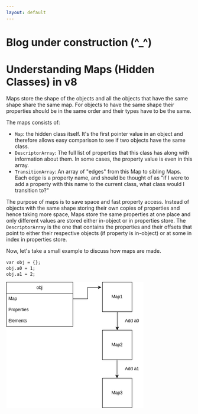 ```yaml
---
layout: default
---
```


# Blog under construction (^_^)

# Understanding Maps (Hidden Classes) in v8

Maps store the shape of the objects and all the objects that have the same shape share the same map. For objects to have the same shape their properties should be in the same order and their types have to be the same.

<!-- Now, a question might arise in your mind. Why do we need maps? The objects (or we can say a bag of properties) are already implemented in JS. We can store and access values from an object and so on, so why have maps in v8? As we know v8 is a small cog in a huge machine called the browser and every byte and every millisecond counts. In JS if we have toa -->

The maps consists of:

* `Map`: the hidden class itself. It's the first pointer value in an object and therefore allows easy comparison to see if two objects have the same class.
* `DescriptorArray`: The full list of properties that this class has along with information about them. In some cases, the property value is even in this array.
* `TransitionArray`: An array of "edges" from this Map to sibling Maps. Each edge is a property name, and should be thought of as "if I were to add a property with this name to the current class, what class would I transition to?"

The purpose of maps is to save space and fast property access. Instead of objects with the same shape storing their own copies of properties and hence taking more space, Maps store the same properties at one place and only different values are stored either in-object or in properties store. The `DescriptorArray` is the one that contains the properties and their offsets that point to either their respective objects (if property is in-object) or at some in index in properties store.

Now, let's take a small example to discuss how maps are made.

```JS
var obj = {};
obj.a0 = 1;
obj.a1 = 2;
```

![Map of obj](./Assets/Understanding_Maps_in_v8/obj_map.drawio.png)